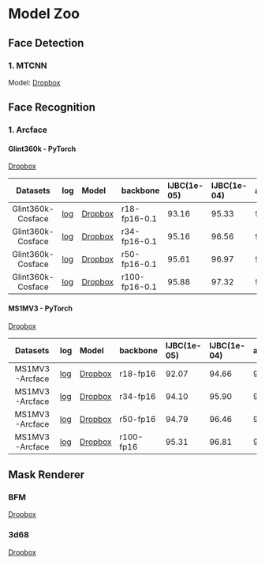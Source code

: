 
# Model Zoo

## Face Detection

### 1. MTCNN
Model: [Dropbox](https://www.dropbox.com/s/m70u2irvtihxpr8/mtcnn.pb?dl=0)



## Face Recognition

### 1. Arcface

#### Glint360k - PyTorch 
[Dropbox](https://www.dropbox.com/sh/vayzcw1d13m3no0/AADS9ivFpij1eoFQ1BjhGCNZa?dl=0)

|   Datasets        | log                                                                   |Model                                                                          |backbone       | IJBC(1e-05)   | IJBC(1e-04)   |agedb30    |cfp_fp     |lfw        | 
| :---:             | :---                                                                  |:---                                                                           |:---           | :---          | :---          |:---       |:---       |:---       |
| Glint360k-Cosface |[log](https://www.dropbox.com/s/1cx3jjo3csw2ls6/training.log?dl=0)     | [Dropbox](https://www.dropbox.com/s/i7ubb4ho4e0a4mn/weight_backbone.pth?dl=0) |r18-fp16-0.1   | 93.16         | 95.33         | 97.72     | 97.73     | 99.77     |
| Glint360k-Cosface |[log](https://www.dropbox.com/s/k2z32anwr51rm7j/training.log?dl=0)     | [Dropbox](https://www.dropbox.com/s/sf3fn8niuk14pbj/weight_backbone.pth?dl=0) |r34-fp16-0.1   | 95.16         | 96.56         | 98.33     | 98.78     | 99.82     |
| Glint360k-Cosface |[log](https://www.dropbox.com/s/l8ct5iwpbw9hscv/training.log?dl=0)     | [Dropbox](https://www.dropbox.com/s/ya45pl9svmkn0le/weight_backbone.pth?dl=0) |r50-fp16-0.1   | 95.61         | 96.97         | 98.38     | 99.20     | 99.83     |
| Glint360k-Cosface |[log](https://www.dropbox.com/s/d47nisxiorv1090/training.log?dl=0)     | [Dropbox](https://www.dropbox.com/s/rl7c0vwgksvv7oi/weight_backbone.pth?dl=0) |r100-fp16-0.1  | 95.88         | 97.32         | 98.48     | 99.29     | 99.82     |
  

#### MS1MV3 - PyTorch 
[Dropbox](https://www.dropbox.com/sh/vayzcw1d13m3no0/AADS9ivFpij1eoFQ1BjhGCNZa?dl=0)

|   Datasets        | log                                                                   |Model                                                                          |backbone       | IJBC(1e-05)   | IJBC(1e-04)   |agedb30    |cfp_fp     |lfw        | 
| :---:             | :---                                                                  |:---                                                                           |:---           | :---          | :---          |:---       |:---       |:---       |
| MS1MV3-Arcface    |[log](https://www.dropbox.com/s/fizspv92zcndor3/training.log?dl=0)     | [Dropbox](https://www.dropbox.com/s/iktpu9jl5g4g84g/weight_backbone.pth?dl=0) | r18-fp16      | 92.07         | 94.66         | 97.77     | 97.73     | 99.77     |
| MS1MV3-Arcface    |[log](https://www.dropbox.com/s/k2z32anwr51rm7j/training.log?dl=0)     | [Dropbox](https://www.dropbox.com/s/sf3fn8niuk14pbj/weight_backbone.pth?dl=0) | r34-fp16      | 94.10         | 95.90         | 98.10     | 98.67     | 99.80     |
| MS1MV3-Arcface    |[log](https://www.dropbox.com/s/7lve18sei96bunq/training.log?dl=0)     | [Dropbox](https://www.dropbox.com/s/z80q91uxhxzeodz/weight_backbone.pth?dl=0) | r50-fp16      | 94.79         | 96.46         | 98.35     | 98.96     | 99.83     | 
| MS1MV3-Arcface    |[log](https://www.dropbox.com/s/4g1dbdhkjaw3qt4/training.log?dl=0)     | [Dropbox](https://www.dropbox.com/s/ogt5u4j6raa45tj/weight_backbone.pth?dl=0) | r100-fp16     | 95.31         | 96.81         | 98.48     | 99.06     | 99.85     | 





## Mask Renderer

### BFM
[Dropbox](https://www.dropbox.com/sh/sjxbvojt5ttsis8/AABFKeA4239nsbd9i3rrL_boa?dl=0)

### 3d68
[Dropbox](https://www.dropbox.com/sh/2dvqq6aclzur9iu/AABMwdEX_2jHo9GZtm8r8yDEa?dl=0)